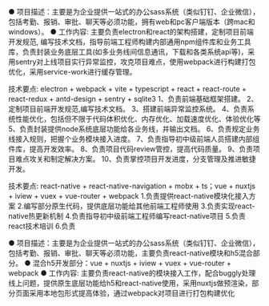 ● 项目描述：主要是为企业提供一站式的办公sass系统（类似钉钉、企业微信），包括考勤、报销、审批、聊天等必须功能，拥有web和pc客户端版本（跨mac和windows）。
● 工作内容:  主要负责electron和react的架构搭建，定制项目前端开发规范,  编写技术文档，指导前端工程师构建内部通用npm组件库和业务工具库，负责封装业务底层工具(如多业务线间信息通讯，下载和各类系统api等)，采用sentry对上线项目实行异常监控，攻克项目难点，使用webpack进行构建打包优化，采用service-work进行缓存管理。

技术要点: electron + webpack + vite + typescript + react + react-route + react-redux + antd-design + sentry + sqlite3 
1、负责前端基础框架搭建。
2、定制项目前端开发规范,编写技术文档。
3、搭建前端异常监控系统。
4、负责系统性能优化，包括但不限于代码体积优化、内存优化、加载速度优化、体验优化等
5、负责封装提供node系统底层功能给各业务线，并输出文档。
6、负责规定业务线接入规则，把握个业务模块接入进度。
7、负责指导初中级前端人员搭建内部组件库，提高开发效率。
8、负责项目代码review管控，提高代码质量。
9、负责项目难点攻关和制定解决方案。
10、负责掌控项目开发进度，分支管理及推进敏捷开发。

技术要点: react-native + react-native-navigation + mobx + ts；vue + nuxtjs + iview + vuex + vue-router + webpack
1.负责提供react-native模块化接入方案
2.编写部分原生代码，提供底层功能给其他前端工程师使用
3.负责实现react-native热更新机制
4.负责指导初中级前端工程师编写react-native项目
5.负责react技术培训
6.负责

● 项目描述：主要是为企业提供一站式的办公sass系统（类似钉钉、企业微信），包括考勤、报销、审批、聊天等必须功能，主要负责react-native模块和h5混合部分。
● 混合h5开发部分：vue + nuxtjs + iview + vuex + vue-router + webpack
● 工作内容:  主要负责react-native的模块接入工作，配合buggly处理线上问题，提供原生底层功能给h5和react-native使用，采用nuxtjs做预渲染，部分页面采用本地包形式提高体验，通过webpack对项目进行打包构建优化